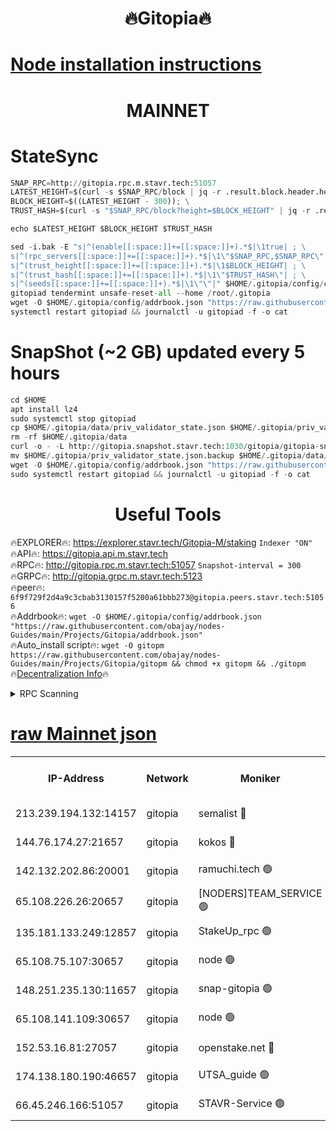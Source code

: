 <h1 align="center"> 🔥Gitopia🔥</h1>

[Node installation instructions](https://github.com/obajay/nodes-Guides/tree/main/Projects/Gitopia)
=

<h1 align="center"> MAINNET</h1>

# StateSync
```python
SNAP_RPC=http://gitopia.rpc.m.stavr.tech:51057
LATEST_HEIGHT=$(curl -s $SNAP_RPC/block | jq -r .result.block.header.height); \
BLOCK_HEIGHT=$((LATEST_HEIGHT - 300)); \
TRUST_HASH=$(curl -s "$SNAP_RPC/block?height=$BLOCK_HEIGHT" | jq -r .result.block_id.hash)

echo $LATEST_HEIGHT $BLOCK_HEIGHT $TRUST_HASH

sed -i.bak -E "s|^(enable[[:space:]]+=[[:space:]]+).*$|\1true| ; \
s|^(rpc_servers[[:space:]]+=[[:space:]]+).*$|\1\"$SNAP_RPC,$SNAP_RPC\"| ; \
s|^(trust_height[[:space:]]+=[[:space:]]+).*$|\1$BLOCK_HEIGHT| ; \
s|^(trust_hash[[:space:]]+=[[:space:]]+).*$|\1\"$TRUST_HASH\"| ; \
s|^(seeds[[:space:]]+=[[:space:]]+).*$|\1\"\"|" $HOME/.gitopia/config/config.toml
gitopiad tendermint unsafe-reset-all --home /root/.gitopia
wget -O $HOME/.gitopia/config/addrbook.json "https://raw.githubusercontent.com/obajay/nodes-Guides/main/Projects/Gitopia/addrbook.json"
systemctl restart gitopiad && journalctl -u gitopiad -f -o cat
```
# SnapShot (~2 GB) updated every 5 hours
```python
cd $HOME
apt install lz4
sudo systemctl stop gitopiad
cp $HOME/.gitopia/data/priv_validator_state.json $HOME/.gitopia/priv_validator_state.json.backup
rm -rf $HOME/.gitopia/data
curl -o - -L http://gitopia.snapshot.stavr.tech:1030/gitopia/gitopia-snap.tar.lz4 | lz4 -c -d - | tar -x -C $HOME/.gitopia --strip-components 2
mv $HOME/.gitopia/priv_validator_state.json.backup $HOME/.gitopia/data/priv_validator_state.json
wget -O $HOME/.gitopia/config/addrbook.json "https://raw.githubusercontent.com/obajay/nodes-Guides/main/Projects/Gitopia/addrbook.json"
sudo systemctl restart gitopiad && journalctl -u gitopiad -f -o cat
```
 <h1 align="center"> Useful Tools</h1>

🔥EXPLORER🔥:      https://explorer.stavr.tech/Gitopia-M/staking  `Indexer "ON"` \
🔥API🔥: 			 		 https://gitopia.api.m.stavr.tech \
🔥RPC🔥:           http://gitopia.rpc.m.stavr.tech:51057              `Snapshot-interval = 300` \
🔥GRPC🔥:          http://gitopia.grpc.m.stavr.tech:5123 \
🔥peer🔥:					 `6f9f729f2d4a9c3cbab3130157f5200a61bbb273@gitopia.peers.stavr.tech:51056` \
🔥Addrbook🔥:    ```wget -O $HOME/.gitopia/config/addrbook.json "https://raw.githubusercontent.com/obajay/nodes-Guides/main/Projects/Gitopia/addrbook.json"``` \
🔥Auto_install script🔥: ```wget -O gitopm https://raw.githubusercontent.com/obajay/nodes-Guides/main/Projects/Gitopia/gitopm && chmod +x gitopm && ./gitopm``` \
🔥[Decentralization Info](https://github.com/obajay/StateSync-snapshots/tree/main/Projects/Gitopia/Decentralization)🔥

<details>
<summary>RPC Scanning</summary>

<h2 align="center"> We scan nodes in real time every 4 hours. And we provide the final result of RPC endpoints.
We cannot influence the operation of these nodes in any way. </h2>


```python
If Voting Power is higher than 0 --> then the Node is a validator of the network and may be subject to attack and be a potential threat to the chain.
```
```python
We marked such validators with a red symbol
```

</details>

[raw Mainnet json](https://rpc-check.gitopm.stavr.tech/gitopm/rpc-gitopm-result.json)
=

<table><tr><th>IP-Address</th><th>Network</th><th>Moniker</th><th>Latest Block Height</th><th>Earliest Block Height</th><th>Catching Up</th><th>Tx Index</th><th>Voting Power</th><th>Scan Time</th></tr><tr><td>213.239.194.132:14157</td><td>gitopia</td><td>semalist 🔴</td><td>11629668</td><td>6071990</td><td>False</td><td>off</td><td>430705</td><td>2024-01-02T23:24:17.245868429UTC</td></tr><tr><td>144.76.174.27:21657</td><td>gitopia</td><td>kokos 🔴</td><td>11629674</td><td>6071990</td><td>False</td><td>off</td><td>936374</td><td>2024-01-02T23:24:26.931319141UTC</td></tr><tr><td>142.132.202.86:20001</td><td>gitopia</td><td>ramuchi.tech 🟢</td><td>11629673</td><td>6548337</td><td>False</td><td>on</td><td>0</td><td>2024-01-02T23:24:24.230105540UTC</td></tr><tr><td>65.108.226.26:20657</td><td>gitopia</td><td>[NODERS]TEAM_SERVICE 🟢</td><td>11629687</td><td>6846001</td><td>False</td><td>on</td><td>0</td><td>2024-01-02T23:24:48.282450977UTC</td></tr><tr><td>135.181.133.249:12857</td><td>gitopia</td><td>StakeUp_rpc 🟢</td><td>11629673</td><td>8010001</td><td>False</td><td>on</td><td>0</td><td>2024-01-02T23:24:24.615988096UTC</td></tr><tr><td>65.108.75.107:30657</td><td>gitopia</td><td>node 🟢</td><td>11629681</td><td>8802845</td><td>False</td><td>on</td><td>0</td><td>2024-01-02T23:24:37.621394622UTC</td></tr><tr><td>148.251.235.130:11657</td><td>gitopia</td><td>snap-gitopia 🟢</td><td>11629672</td><td>9516001</td><td>False</td><td>on</td><td>0</td><td>2024-01-02T23:24:23.973128466UTC</td></tr><tr><td>65.108.141.109:30657</td><td>gitopia</td><td>node 🟢</td><td>11629672</td><td>10145845</td><td>False</td><td>on</td><td>0</td><td>2024-01-02T23:24:23.714604493UTC</td></tr><tr><td>152.53.16.81:27057</td><td>gitopia</td><td>openstake.net 🔴</td><td>11629652</td><td>10455001</td><td>False</td><td>off</td><td>12601</td><td>2024-01-02T23:23:51.106357491UTC</td></tr><tr><td>174.138.180.190:46657</td><td>gitopia</td><td>UTSA_guide 🟢</td><td>11629658</td><td>11194706</td><td>False</td><td>on</td><td>0</td><td>2024-01-02T23:24:02.026107838UTC</td></tr><tr><td>66.45.246.166:51057</td><td>gitopia</td><td>STAVR-Service 🟢</td><td>11629663</td><td>11623501</td><td>False</td><td>on</td><td>0</td><td>2024-01-02T23:24:08.741386528UTC</td></tr></table>
